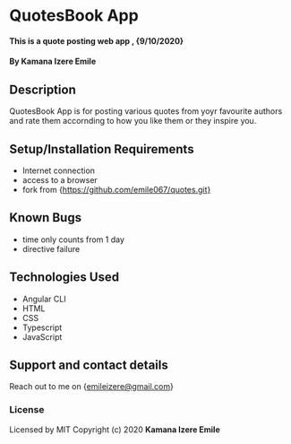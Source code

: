 # QuotesBook App  
#### This is a quote posting web app , {9/10/2020}
#### By **Kamana Izere Emile**
## Description
QuotesBook App is for posting various quotes from yoyr favourite authors and rate them accornding to how you like them or they inspire you.
## Setup/Installation Requirements
* Internet connection
* access to a browser
* fork from {https://github.com/emile067/quotes.git}
## Known Bugs
* time only counts from 1 day
* directive failure
## Technologies Used
* Angular CLI
* HTML
* CSS
* Typescript
* JavaScript
## Support and contact details
Reach out to me on {emileizere@gmail.com}
### License
Licensed by MIT
Copyright (c) 2020 **Kamana Izere Emile**